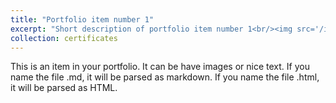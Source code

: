 ```yaml
---
title: "Portfolio item number 1"
excerpt: "Short description of portfolio item number 1<br/><img src='/images/500x300.png'>"
collection: certificates
---
```


This is an item in your portfolio. It can be have images or nice text. If you name the file .md, it will be parsed as markdown. If you name the file .html, it will be parsed as HTML. 
